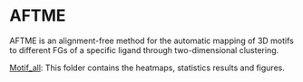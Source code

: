 # AFTME

AFTME is an alignment-free method for the automatic mapping of 3D motifs to different FGs of a specific ligand through two-dimensional clustering.

[Motif_all](https://github.com/MDhewei/AFTME/tree/master/%20Motif_all): This folder contains the heatmaps, statistics results and figures.




